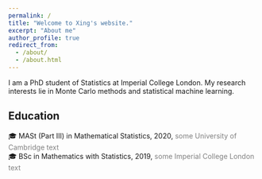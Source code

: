 ```yaml
---
permalink: /
title: "Welcome to Xing's website."
excerpt: "About me"
author_profile: true
redirect_from: 
  - /about/
  - /about.html
---
```


I am a PhD student of Statistics at Imperial College London. My research interests lie in Monte Carlo methods and statistical machine learning.

## Education
:mortar_board: MASt (Part III) in Mathematical Statistics, 2020, <span style="color:grey">some University of Cambridge text</span> \
:mortar_board: BSc in Mathematics with Statistics, 2019, <span style="color:grey">some Imperial College London text</span>
